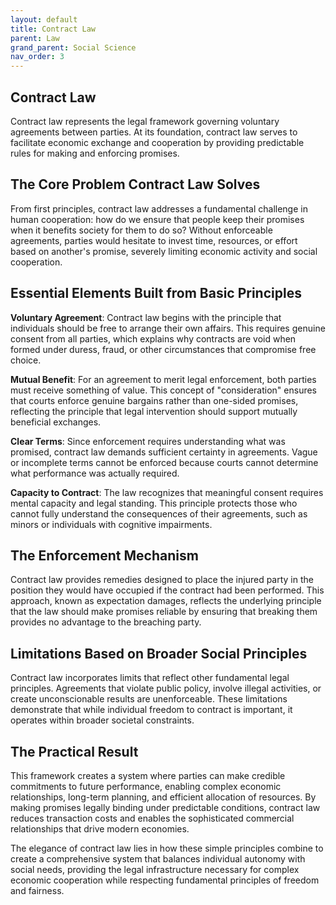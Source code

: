```yaml
---
layout: default
title: Contract Law
parent: Law
grand_parent: Social Science
nav_order: 3
---
```


## Contract Law

Contract law represents the legal framework governing voluntary agreements between parties. At its foundation, contract law serves to facilitate economic exchange and cooperation by providing predictable rules for making and enforcing promises.

## The Core Problem Contract Law Solves

From first principles, contract law addresses a fundamental challenge in human cooperation: how do we ensure that people keep their promises when it benefits society for them to do so? Without enforceable agreements, parties would hesitate to invest time, resources, or effort based on another's promise, severely limiting economic activity and social cooperation.

## Essential Elements Built from Basic Principles

**Voluntary Agreement**: Contract law begins with the principle that individuals should be free to arrange their own affairs. This requires genuine consent from all parties, which explains why contracts are void when formed under duress, fraud, or other circumstances that compromise free choice.

**Mutual Benefit**: For an agreement to merit legal enforcement, both parties must receive something of value. This concept of "consideration" ensures that courts enforce genuine bargains rather than one-sided promises, reflecting the principle that legal intervention should support mutually beneficial exchanges.

**Clear Terms**: Since enforcement requires understanding what was promised, contract law demands sufficient certainty in agreements. Vague or incomplete terms cannot be enforced because courts cannot determine what performance was actually required.

**Capacity to Contract**: The law recognizes that meaningful consent requires mental capacity and legal standing. This principle protects those who cannot fully understand the consequences of their agreements, such as minors or individuals with cognitive impairments.

## The Enforcement Mechanism

Contract law provides remedies designed to place the injured party in the position they would have occupied if the contract had been performed. This approach, known as expectation damages, reflects the underlying principle that the law should make promises reliable by ensuring that breaking them provides no advantage to the breaching party.

## Limitations Based on Broader Social Principles

Contract law incorporates limits that reflect other fundamental legal principles. Agreements that violate public policy, involve illegal activities, or create unconscionable results are unenforceable. These limitations demonstrate that while individual freedom to contract is important, it operates within broader societal constraints.

## The Practical Result

This framework creates a system where parties can make credible commitments to future performance, enabling complex economic relationships, long-term planning, and efficient allocation of resources. By making promises legally binding under predictable conditions, contract law reduces transaction costs and enables the sophisticated commercial relationships that drive modern economies.

The elegance of contract law lies in how these simple principles combine to create a comprehensive system that balances individual autonomy with social needs, providing the legal infrastructure necessary for complex economic cooperation while respecting fundamental principles of freedom and fairness.
